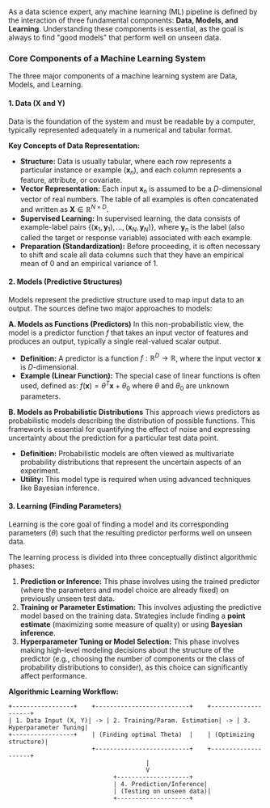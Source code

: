 As a data science expert, any machine learning (ML) pipeline is defined by the interaction of three fundamental components: **Data, Models, and Learning**. Understanding these components is essential, as the goal is always to find "good models" that perform well on unseen data.

### Core Components of a Machine Learning System

The three major components of a machine learning system are Data, Models, and Learning.

#### 1. Data ($\mathbf{X}$ and $\mathbf{Y}$)

Data is the foundation of the system and must be readable by a computer, typically represented adequately in a numerical and tabular format.

**Key Concepts of Data Representation:**

*   **Structure:** Data is usually tabular, where each row represents a particular instance or example ($\mathbf{x}_n$), and each column represents a feature, attribute, or covariate.
*   **Vector Representation:** Each input $\mathbf{x}_n$ is assumed to be a $D$-dimensional vector of real numbers. The table of all examples is often concatenated and written as $\mathbf{X} \in \mathbb{R}^{N \times D}$.
*   **Supervised Learning:** In supervised learning, the data consists of example-label pairs $\{(\mathbf{x}_1, \mathbf{y}_1), \dots, (\mathbf{x}_N, \mathbf{y}_N)\}$, where $\mathbf{y}_n$ is the label (also called the target or response variable) associated with each example.
*   **Preparation (Standardization):** Before proceeding, it is often necessary to shift and scale all data columns such that they have an empirical mean of 0 and an empirical variance of 1.

#### 2. Models (Predictive Structures)

Models represent the predictive structure used to map input data to an output. The sources define two major approaches to models:

**A. Models as Functions (Predictors)**
In this non-probabilistic view, the model is a predictor function $f$ that takes an input vector of features and produces an output, typically a single real-valued scalar output.

*   **Definition:** A predictor is a function $f: \mathbb{R}^D \rightarrow \mathbb{R}$, where the input vector $\mathbf{x}$ is $D$-dimensional.
*   **Example (Linear Function):** The special case of linear functions is often used, defined as:
    $f(\mathbf{x}) = \theta^T \mathbf{x} + \theta_0$
    where $\theta$ and $\theta_0$ are unknown parameters.

**B. Models as Probabilistic Distributions**
This approach views predictors as probabilistic models describing the distribution of possible functions. This framework is essential for quantifying the effect of noise and expressing uncertainty about the prediction for a particular test data point.

*   **Definition:** Probabilistic models are often viewed as multivariate probability distributions that represent the uncertain aspects of an experiment.
*   **Utility:** This model type is required when using advanced techniques like Bayesian inference.

#### 3. Learning (Finding Parameters)

Learning is the core goal of finding a model and its corresponding parameters ($\theta$) such that the resulting predictor performs well on unseen data.

The learning process is divided into three conceptually distinct algorithmic phases:

1.  **Prediction or Inference:** This phase involves using the trained predictor (where the parameters and model choice are already fixed) on previously unseen test data.
2.  **Training or Parameter Estimation:** This involves adjusting the predictive model based on the training data. Strategies include finding a **point estimate** (maximizing some measure of quality) or using **Bayesian inference**.
3.  **Hyperparameter Tuning or Model Selection:** This phase involves making high-level modeling decisions about the structure of the predictor (e.g., choosing the number of components or the class of probability distributions to consider), as this choice can significantly affect performance.

**Algorithmic Learning Workflow:**

```ascii
+-----------------+    +--------------------------+    +--------------------+
| 1. Data Input (X, Y)| -> | 2. Training/Param. Estimation| -> | 3. Hyperparameter Tuning|
+-----------------+    | (Finding optimal Theta)  |    | (Optimizing structure)|
                       +--------------------------+    +--------------------+
                                      |
                                      V
                             +--------------------+
                             | 4. Prediction/Inference|
                             | (Testing on unseen data)|
                             +--------------------+
```
